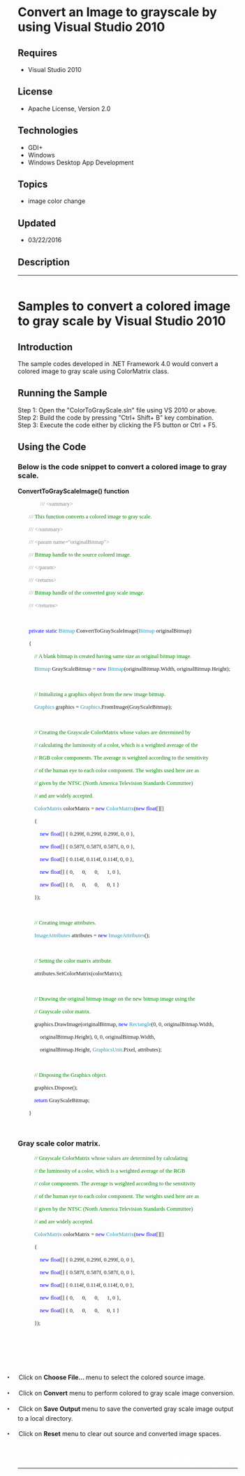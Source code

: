 # Convert an Image to grayscale by using Visual Studio 2010
## Requires
- Visual Studio 2010
## License
- Apache License, Version 2.0
## Technologies
- GDI+
- Windows
- Windows Desktop App Development
## Topics
- image color change
## Updated
- 03/22/2016
## Description

<hr>
<div><a href="http://blogs.msdn.com/b/onecode" style="margin-top:3px"><img src="-onecodesampletopbanner" alt="">
</a></div>
<h1>Samples to convert a colored image to gray scale by Visual Studio 2010</h1>
<h2>Introduction</h2>
<p class="MsoNormal">The sample codes developed in .NET Framework 4.0 would convert a colored image to gray scale using ColorMatrix class.</p>
<h2>Running the Sample</h2>
<p class="MsoNormal">Step 1: Open the &quot;ColorToGrayScale.sln&quot; file using VS 2010 or above.
<br>
Step 2: Build the code by pressing &quot;Ctrl&#43; Shift&#43; B&quot; key combination. <br>
Step 3: Execute the code either by clicking the F5 button or Ctrl &#43; F5.</p>
<h2>Using the Code</h2>
<h3>Below is the code snippet to convert a colored image to gray scale.</h3>
<p class="MsoNormal" style="margin-bottom:.0001pt; line-height:normal; text-autospace:none">
<span class="SpellE"><span class="GramE"><strong>ConvertToGrayScaleImage</strong></span></span><span class="GramE"><strong>(</strong></span><strong>) function</strong><span style="font-size:9.5pt; font-family:Consolas">
</span></p>
<p class="MsoNormal" style="margin-bottom:.0001pt; text-indent:.5in; line-height:normal; text-autospace:none">
<span style="font-size:9.5pt; font-family:Consolas; color:gray"><span>&nbsp;</span>///</span><span style="font-size:9.5pt; font-family:Consolas; color:green">
</span><span style="font-size:9.5pt; font-family:Consolas; color:gray">&lt;summary&gt;</span><span style="font-size:9.5pt; font-family:Consolas">
</span></p>
<p class="MsoNormal" style="margin-bottom:.0001pt; line-height:normal; text-autospace:none">
<span style="font-size:9.5pt; font-family:Consolas"><span>&nbsp;&nbsp;&nbsp;&nbsp;&nbsp;&nbsp;&nbsp;
</span><span style="color:gray">///</span><span style="color:green"> This function converts a colored image to gray scale.</span>
</span></p>
<p class="MsoNormal" style="margin-bottom:.0001pt; line-height:normal; text-autospace:none">
<span style="font-size:9.5pt; font-family:Consolas"><span>&nbsp;&nbsp;&nbsp;&nbsp;&nbsp;&nbsp;&nbsp;
</span><span style="color:gray">///</span><span style="color:green"> </span><span style="color:gray">&lt;/summary&gt;</span>
</span></p>
<p class="MsoNormal" style="margin-bottom:.0001pt; line-height:normal; text-autospace:none">
<span style="font-size:9.5pt; font-family:Consolas"><span>&nbsp;&nbsp;&nbsp;&nbsp;&nbsp;&nbsp;&nbsp;
</span><span style="color:gray">///</span><span style="color:green"> </span><span style="color:gray">&lt;<span class="SpellE">param</span> name=&quot;<span class="SpellE">originalBitmap</span>&quot;&gt;</span>
</span></p>
<p class="MsoNormal" style="margin-bottom:.0001pt; line-height:normal; text-autospace:none">
<span style="font-size:9.5pt; font-family:Consolas"><span>&nbsp;&nbsp;&nbsp;&nbsp;&nbsp;&nbsp;&nbsp;
</span><span style="color:gray">///</span><span style="color:green"> Bitmap handle to the source colored image.</span>
</span></p>
<p class="MsoNormal" style="margin-bottom:.0001pt; line-height:normal; text-autospace:none">
<span style="font-size:9.5pt; font-family:Consolas"><span>&nbsp;&nbsp;&nbsp;&nbsp;&nbsp;&nbsp;&nbsp;
</span><span style="color:gray">///</span><span style="color:green"> </span><span style="color:gray">&lt;/<span class="SpellE">param</span>&gt;</span>
</span></p>
<p class="MsoNormal" style="margin-bottom:.0001pt; line-height:normal; text-autospace:none">
<span style="font-size:9.5pt; font-family:Consolas"><span>&nbsp;&nbsp;&nbsp;&nbsp;&nbsp;&nbsp;&nbsp;
</span><span style="color:gray">///</span><span style="color:green"> </span><span style="color:gray">&lt;returns&gt;</span>
</span></p>
<p class="MsoNormal" style="margin-bottom:.0001pt; line-height:normal; text-autospace:none">
<span style="font-size:9.5pt; font-family:Consolas"><span>&nbsp;&nbsp;&nbsp;&nbsp;&nbsp;&nbsp;&nbsp;
</span><span style="color:gray">///</span><span style="color:green"> Bitmap handle of the converted gray scale image.</span>
</span></p>
<p class="MsoNormal" style="margin-bottom:.0001pt; line-height:normal; text-autospace:none">
<span style="font-size:9.5pt; font-family:Consolas"><span>&nbsp;&nbsp;&nbsp;&nbsp;&nbsp;&nbsp;&nbsp;
</span><span style="color:gray">///</span><span style="color:green"> </span><span style="color:gray">&lt;/returns&gt;</span>
</span></p>
<p class="MsoNormal" style="margin-bottom:.0001pt; line-height:normal; text-autospace:none">
<span style="font-size:9.5pt; font-family:Consolas">&nbsp;</span></p>
<p class="MsoNormal" style="margin-bottom:.0001pt; line-height:normal; text-autospace:none">
<span style="font-size:9.5pt; font-family:Consolas"><span>&nbsp;&nbsp;&nbsp;&nbsp;&nbsp;&nbsp;&nbsp;
</span><span style="color:blue">private</span> <span style="color:blue">static</span>
<span style="color:#2b91af">Bitmap</span> <span class="SpellE"><span class="GramE">ConvertToGrayScaleImage</span></span><span class="GramE">(</span><span style="color:#2b91af">Bitmap</span>
<span class="SpellE">originalBitmap</span>) </span></p>
<p class="MsoNormal" style="margin-bottom:.0001pt; line-height:normal; text-autospace:none">
<span style="font-size:9.5pt; font-family:Consolas"><span>&nbsp;&nbsp;&nbsp;&nbsp;&nbsp;&nbsp;&nbsp;
</span>{ </span></p>
<p class="MsoNormal" style="margin-bottom:.0001pt; line-height:normal; text-autospace:none">
<span style="font-size:9.5pt; font-family:Consolas"><span>&nbsp;&nbsp;&nbsp;&nbsp;&nbsp;&nbsp;&nbsp;&nbsp;&nbsp;&nbsp;&nbsp;
</span><span style="color:green">// A blank bitmap is created having same size as original bitmap image.</span>
</span></p>
<p class="MsoNormal" style="margin-bottom:.0001pt; line-height:normal; text-autospace:none">
<span style="font-size:9.5pt; font-family:Consolas"><span>&nbsp;&nbsp;&nbsp;&nbsp;&nbsp;&nbsp;&nbsp;&nbsp;&nbsp;&nbsp;&nbsp;
</span><span style="color:#2b91af">Bitmap</span> <span class="SpellE">GrayScaleBitmap</span> =
<span style="color:blue">new</span> <span class="GramE"><span style="color:#2b91af">Bitmap</span>(</span><span class="SpellE">originalBitmap.Width</span>,
<span class="SpellE">originalBitmap.Height</span>); </span></p>
<p class="MsoNormal" style="margin-bottom:.0001pt; line-height:normal; text-autospace:none">
<span style="font-size:9.5pt; font-family:Consolas">&nbsp;</span></p>
<p class="MsoNormal" style="margin-bottom:.0001pt; line-height:normal; text-autospace:none">
<span style="font-size:9.5pt; font-family:Consolas"><span>&nbsp;&nbsp;&nbsp;&nbsp;&nbsp;&nbsp;&nbsp;&nbsp;&nbsp;&nbsp;&nbsp;
</span><span style="color:green">// Initializing a graphics object from the new image bitmap.</span>
</span></p>
<p class="MsoNormal" style="margin-bottom:.0001pt; line-height:normal; text-autospace:none">
<span style="font-size:9.5pt; font-family:Consolas"><span>&nbsp;&nbsp;&nbsp;&nbsp;&nbsp;&nbsp;&nbsp;&nbsp;&nbsp;&nbsp;&nbsp;
</span><span style="color:#2b91af">Graphics</span> <span class="SpellE">graphics</span> =
<span class="SpellE"><span style="color:#2b91af">Graphics</span>.FromImage</span>(<span class="SpellE">GrayScaleBitmap</span>);
</span></p>
<p class="MsoNormal" style="margin-bottom:.0001pt; line-height:normal; text-autospace:none">
<span style="font-size:9.5pt; font-family:Consolas">&nbsp;</span></p>
<p class="MsoNormal" style="margin-bottom:.0001pt; line-height:normal; text-autospace:none">
<span style="font-size:9.5pt; font-family:Consolas"><span>&nbsp;&nbsp;&nbsp;&nbsp;&nbsp;&nbsp;&nbsp;&nbsp;&nbsp;&nbsp;&nbsp;
</span><span style="color:green">// Creating the Grayscale ColorMatrix whose values are determined by</span>
</span></p>
<p class="MsoNormal" style="margin-bottom:.0001pt; line-height:normal; text-autospace:none">
<span style="font-size:9.5pt; font-family:Consolas"><span>&nbsp;&nbsp;&nbsp;&nbsp;&nbsp;&nbsp;&nbsp;&nbsp;&nbsp;&nbsp;&nbsp;
</span><span style="color:green">// calculating the luminosity of a color, which is a weighted average of the</span>
</span></p>
<p class="MsoNormal" style="margin-bottom:.0001pt; line-height:normal; text-autospace:none">
<span style="font-size:9.5pt; font-family:Consolas"><span>&nbsp;&nbsp;&nbsp;&nbsp;&nbsp;&nbsp;&nbsp;&nbsp;&nbsp;&nbsp;&nbsp;
</span><span style="color:green">// RGB color components. The average is weighted according to the sensitivity</span>
</span></p>
<p class="MsoNormal" style="margin-bottom:.0001pt; line-height:normal; text-autospace:none">
<span style="font-size:9.5pt; font-family:Consolas"><span>&nbsp;&nbsp;&nbsp;&nbsp;&nbsp;&nbsp;&nbsp;&nbsp;&nbsp;&nbsp;&nbsp;
</span><span style="color:green">// of the human eye to each color component. The weights used here are as</span>
</span></p>
<p class="MsoNormal" style="margin-bottom:.0001pt; line-height:normal; text-autospace:none">
<span style="font-size:9.5pt; font-family:Consolas"><span>&nbsp;&nbsp;&nbsp;&nbsp;&nbsp;&nbsp;&nbsp;&nbsp;&nbsp;&nbsp;&nbsp;
</span><span style="color:green">// given by the NTSC (North America Television Standards Committee)</span>
</span></p>
<p class="MsoNormal" style="margin-bottom:.0001pt; line-height:normal; text-autospace:none">
<span style="font-size:9.5pt; font-family:Consolas"><span>&nbsp;&nbsp;&nbsp;&nbsp;&nbsp;&nbsp;&nbsp;&nbsp;&nbsp;&nbsp;&nbsp;
</span><span style="color:green">// and are widely accepted.</span> </span></p>
<p class="MsoNormal" style="margin-bottom:.0001pt; line-height:normal; text-autospace:none">
<span style="font-size:9.5pt; font-family:Consolas"><span>&nbsp;&nbsp;&nbsp;&nbsp;&nbsp;&nbsp;&nbsp;&nbsp;&nbsp;&nbsp;&nbsp;
</span><span style="color:#2b91af">ColorMatrix</span> <span class="SpellE">colorMatrix</span> =
<span style="color:blue">new</span> <span class="GramE"><span style="color:#2b91af">ColorMatrix</span>(</span><span style="color:blue">new</span>
<span style="color:blue">float</span>[][] </span></p>
<p class="MsoNormal" style="margin-bottom:.0001pt; line-height:normal; text-autospace:none">
<span style="font-size:9.5pt; font-family:Consolas"><span>&nbsp;&nbsp;&nbsp;&nbsp;&nbsp;&nbsp;&nbsp;&nbsp;&nbsp;&nbsp;&nbsp;
</span>{ </span></p>
<p class="MsoNormal" style="margin-bottom:.0001pt; line-height:normal; text-autospace:none">
<span style="font-size:9.5pt; font-family:Consolas"><span>&nbsp;&nbsp;&nbsp;&nbsp;&nbsp;&nbsp;&nbsp;&nbsp;&nbsp;&nbsp;&nbsp;&nbsp;&nbsp;&nbsp;&nbsp;
</span><span style="color:blue">new</span> <span class="GramE"><span style="color:blue">float</span>[</span>] { 0.299f, 0.299f, 0.299f, 0, 0 },
</span></p>
<p class="MsoNormal" style="margin-bottom:.0001pt; line-height:normal; text-autospace:none">
<span style="font-size:9.5pt; font-family:Consolas"><span>&nbsp;&nbsp;&nbsp;&nbsp;&nbsp;&nbsp;&nbsp;&nbsp;&nbsp;&nbsp;&nbsp;&nbsp;&nbsp;&nbsp;&nbsp;
</span><span style="color:blue">new</span> <span class="GramE"><span style="color:blue">float</span>[</span>] { 0.587f, 0.587f, 0.587f, 0, 0 },
</span></p>
<p class="MsoNormal" style="margin-bottom:.0001pt; line-height:normal; text-autospace:none">
<span style="font-size:9.5pt; font-family:Consolas"><span>&nbsp;&nbsp;&nbsp;&nbsp;&nbsp;&nbsp;&nbsp;&nbsp;&nbsp;&nbsp;&nbsp;&nbsp;&nbsp;&nbsp;&nbsp;
</span><span style="color:blue">new</span> <span class="GramE"><span style="color:blue">float</span>[</span>] { 0.114f, 0.114f, 0.114f, 0, 0 },
</span></p>
<p class="MsoNormal" style="margin-bottom:.0001pt; line-height:normal; text-autospace:none">
<span style="font-size:9.5pt; font-family:Consolas"><span>&nbsp;&nbsp;&nbsp;&nbsp;&nbsp;&nbsp;&nbsp;&nbsp;&nbsp;&nbsp;&nbsp;&nbsp;&nbsp;&nbsp;&nbsp;
</span><span style="color:blue">new</span> <span class="GramE"><span style="color:blue">float</span>[</span>] { 0,<span>&nbsp;&nbsp;&nbsp;&nbsp;&nbsp;
</span>0,<span>&nbsp;&nbsp;&nbsp;&nbsp;&nbsp; </span>0,<span>&nbsp;&nbsp;&nbsp;&nbsp;&nbsp;
</span>1, 0 }, </span></p>
<p class="MsoNormal" style="margin-bottom:.0001pt; line-height:normal; text-autospace:none">
<span style="font-size:9.5pt; font-family:Consolas"><span>&nbsp;&nbsp;&nbsp;&nbsp;&nbsp;&nbsp;&nbsp;&nbsp;&nbsp;&nbsp;&nbsp;&nbsp;&nbsp;&nbsp;&nbsp;
</span><span style="color:blue">new</span> <span class="GramE"><span style="color:blue">float</span>[</span>] { 0,<span>&nbsp;&nbsp;&nbsp;&nbsp;&nbsp;
</span>0,<span>&nbsp;&nbsp;&nbsp;&nbsp;&nbsp; </span>0,<span>&nbsp;&nbsp;&nbsp;&nbsp;&nbsp;
</span>0, 1 } </span></p>
<p class="MsoNormal" style="margin-bottom:.0001pt; line-height:normal; text-autospace:none">
<span style="font-size:9.5pt; font-family:Consolas"><span>&nbsp;&nbsp;&nbsp;&nbsp;
</span><span>&nbsp;&nbsp;&nbsp;&nbsp;&nbsp;&nbsp;&nbsp;</span>}); </span></p>
<p class="MsoNormal" style="margin-bottom:.0001pt; line-height:normal; text-autospace:none">
<span style="font-size:9.5pt; font-family:Consolas">&nbsp;</span></p>
<p class="MsoNormal" style="margin-bottom:.0001pt; line-height:normal; text-autospace:none">
<span style="font-size:9.5pt; font-family:Consolas"><span>&nbsp;&nbsp;&nbsp;&nbsp;&nbsp;&nbsp;&nbsp;&nbsp;&nbsp;&nbsp;&nbsp;
</span><span style="color:green">// Creating image attributes.</span> </span></p>
<p class="MsoNormal" style="margin-bottom:.0001pt; line-height:normal; text-autospace:none">
<span style="font-size:9.5pt; font-family:Consolas"><span>&nbsp;&nbsp;&nbsp;&nbsp;&nbsp;&nbsp;&nbsp;&nbsp;&nbsp;&nbsp;&nbsp;
</span><span class="SpellE"><span style="color:#2b91af">ImageAttributes</span></span> attributes =
<span style="color:blue">new</span> <span class="SpellE"><span class="GramE"><span style="color:#2b91af">ImageAttributes</span></span></span><span class="GramE">(</span>);
</span></p>
<p class="MsoNormal" style="margin-bottom:.0001pt; line-height:normal; text-autospace:none">
<span style="font-size:9.5pt; font-family:Consolas">&nbsp;</span></p>
<p class="MsoNormal" style="margin-bottom:.0001pt; line-height:normal; text-autospace:none">
<span style="font-size:9.5pt; font-family:Consolas"><span>&nbsp;&nbsp;&nbsp;&nbsp;&nbsp;&nbsp;&nbsp;&nbsp;&nbsp;&nbsp;&nbsp;
</span><span style="color:green">// Setting the color matrix attribute.</span> </span>
</p>
<p class="MsoNormal" style="margin-bottom:.0001pt; line-height:normal; text-autospace:none">
<span style="font-size:9.5pt; font-family:Consolas"><span>&nbsp;&nbsp;&nbsp;&nbsp;&nbsp;&nbsp;&nbsp;&nbsp;&nbsp;&nbsp;&nbsp;
</span><span class="SpellE"><span class="GramE">attributes.SetColorMatrix</span></span>(<span class="SpellE">colorMatrix</span>);
</span></p>
<p class="MsoNormal" style="margin-bottom:.0001pt; line-height:normal; text-autospace:none">
<span style="font-size:9.5pt; font-family:Consolas">&nbsp;</span></p>
<p class="MsoNormal" style="margin-bottom:.0001pt; line-height:normal; text-autospace:none">
<span style="font-size:9.5pt; font-family:Consolas"><span>&nbsp;&nbsp;&nbsp;&nbsp;&nbsp;&nbsp;&nbsp;&nbsp;&nbsp;&nbsp;&nbsp;
</span><span style="color:green">// Drawing the original bitmap image on the new bitmap image using the</span>
</span></p>
<p class="MsoNormal" style="margin-bottom:.0001pt; line-height:normal; text-autospace:none">
<span style="font-size:9.5pt; font-family:Consolas"><span>&nbsp;&nbsp;&nbsp;&nbsp;&nbsp;&nbsp;&nbsp;&nbsp;&nbsp;&nbsp;&nbsp;
</span><span style="color:green">// Grayscale color matrix.</span> </span></p>
<p class="MsoNormal" style="margin-bottom:.0001pt; line-height:normal; text-autospace:none">
<span style="font-size:9.5pt; font-family:Consolas"><span>&nbsp;&nbsp;&nbsp;&nbsp;&nbsp;&nbsp;&nbsp;&nbsp;&nbsp;&nbsp;&nbsp;
</span><span class="SpellE"><span class="GramE">graphics.DrawImage</span></span>(<span class="SpellE">originalBitmap</span>,
<span style="color:blue">new</span> <span style="color:#2b91af">Rectangle</span>(0, 0,
<span class="SpellE">originalBitmap.Width</span>, </span></p>
<p class="MsoNormal" style="margin-bottom:.0001pt; line-height:normal; text-autospace:none">
<span style="font-size:9.5pt; font-family:Consolas"><span>&nbsp;&nbsp;&nbsp;&nbsp;&nbsp;&nbsp;&nbsp;&nbsp;&nbsp;&nbsp;&nbsp;&nbsp;&nbsp;&nbsp;&nbsp;
</span><span class="SpellE">originalBitmap.Height</span>), 0, 0, <span class="SpellE">
originalBitmap.Width</span>, </span></p>
<p class="MsoNormal" style="margin-bottom:.0001pt; line-height:normal; text-autospace:none">
<span style="font-size:9.5pt; font-family:Consolas"><span>&nbsp;&nbsp;&nbsp;&nbsp;&nbsp;&nbsp;&nbsp;&nbsp;&nbsp;&nbsp;&nbsp;&nbsp;&nbsp;&nbsp;&nbsp;
</span><span class="SpellE">originalBitmap.Height</span>, <span class="SpellE">
<span style="color:#2b91af">GraphicsUnit</span>.Pixel</span>, attributes); </span>
</p>
<p class="MsoNormal" style="margin-bottom:.0001pt; line-height:normal; text-autospace:none">
<span style="font-size:9.5pt; font-family:Consolas">&nbsp;</span></p>
<p class="MsoNormal" style="margin-bottom:.0001pt; line-height:normal; text-autospace:none">
<span style="font-size:9.5pt; font-family:Consolas"><span>&nbsp;&nbsp;&nbsp;&nbsp;&nbsp;&nbsp;&nbsp;&nbsp;&nbsp;&nbsp;&nbsp;
</span><span style="color:green">// Disposing the Graphics object.</span> </span>
</p>
<p class="MsoNormal" style="margin-bottom:.0001pt; line-height:normal; text-autospace:none">
<span style="font-size:9.5pt; font-family:Consolas"><span>&nbsp;&nbsp;&nbsp;&nbsp;&nbsp;&nbsp;&nbsp;&nbsp;&nbsp;&nbsp;&nbsp;
</span><span class="SpellE"><span class="GramE">graphics.Dispose</span></span>();
</span></p>
<p class="MsoNormal" style="margin-bottom:.0001pt; line-height:normal; text-autospace:none">
<span style="font-size:9.5pt; font-family:Consolas"><span>&nbsp;&nbsp;&nbsp;&nbsp;&nbsp;&nbsp;&nbsp;&nbsp;&nbsp;&nbsp;&nbsp;
</span><span style="color:blue">return</span> <span class="SpellE">GrayScaleBitmap</span>;
</span></p>
<p class="MsoNormal" style="margin-bottom:.0001pt; line-height:normal; text-autospace:none">
<span style="font-size:9.5pt; font-family:Consolas"><span>&nbsp;&nbsp;&nbsp;&nbsp;&nbsp;&nbsp;&nbsp;
</span>} </span></p>
<p class="MsoNormal" style="margin-bottom:.0001pt; text-indent:.5in; line-height:normal; text-autospace:none">
<span style="font-size:9.5pt; font-family:Consolas">&nbsp;</span></p>
<h3>Gray scale color matrix.</h3>
<p class="MsoNormal" style="margin-bottom:.0001pt; line-height:normal; text-autospace:none">
<span style="font-size:9.5pt; font-family:Consolas; color:green"><span>&nbsp;&nbsp;&nbsp;&nbsp;&nbsp;&nbsp;&nbsp;&nbsp;&nbsp;&nbsp;&nbsp;
</span>// Grayscale ColorMatrix whose values are determined by calculating</span><span style="font-size:9.5pt; font-family:Consolas">
</span></p>
<p class="MsoNormal" style="margin-bottom:.0001pt; line-height:normal; text-autospace:none">
<span style="font-size:9.5pt; font-family:Consolas"><span>&nbsp;</span><span>&nbsp;&nbsp;&nbsp;&nbsp;&nbsp;&nbsp;&nbsp;&nbsp;&nbsp;&nbsp;
</span><span style="color:green">// the luminosity of a color, which is a weighted average of the RGB</span>
</span></p>
<p class="MsoNormal" style="margin-bottom:.0001pt; line-height:normal; text-autospace:none">
<span style="font-size:9.5pt; font-family:Consolas"><span>&nbsp;&nbsp;&nbsp;&nbsp;&nbsp;&nbsp;&nbsp;&nbsp;&nbsp;&nbsp;&nbsp;
</span><span style="color:green">// color components. The average is weighted according to the sensitivity</span>
</span></p>
<p class="MsoNormal" style="margin-bottom:.0001pt; line-height:normal; text-autospace:none">
<span style="font-size:9.5pt; font-family:Consolas"><span>&nbsp;&nbsp;&nbsp;&nbsp;&nbsp;&nbsp;&nbsp;&nbsp;&nbsp;&nbsp;&nbsp;
</span><span style="color:green">// of the human eye to each color component. The weights used here are as</span>
</span></p>
<p class="MsoNormal" style="margin-bottom:.0001pt; line-height:normal; text-autospace:none">
<span style="font-size:9.5pt; font-family:Consolas"><span>&nbsp;&nbsp;&nbsp;&nbsp;&nbsp;&nbsp;&nbsp;&nbsp;&nbsp;&nbsp;&nbsp;
</span><span style="color:green">// given by the NTSC (North America Television Standards Committee)</span>
</span></p>
<p class="MsoNormal" style="margin-bottom:.0001pt; line-height:normal; text-autospace:none">
<span style="font-size:9.5pt; font-family:Consolas"><span>&nbsp;&nbsp;&nbsp;&nbsp;&nbsp;&nbsp;&nbsp;&nbsp;&nbsp;&nbsp;&nbsp;
</span><span style="color:green">// and are widely accepted.</span> </span></p>
<p class="MsoNormal" style="margin-bottom:.0001pt; line-height:normal; text-autospace:none">
<span style="font-size:9.5pt; font-family:Consolas"><span>&nbsp;&nbsp;&nbsp;&nbsp;&nbsp;&nbsp;&nbsp;&nbsp;&nbsp;&nbsp;&nbsp;
</span><span style="color:#2b91af">ColorMatrix</span> <span class="SpellE">colorMatrix</span> =
<span style="color:blue">new</span> <span class="GramE"><span style="color:#2b91af">ColorMatrix</span>(</span><span style="color:blue">new</span>
<span style="color:blue">float</span>[][] </span></p>
<p class="MsoNormal" style="margin-bottom:.0001pt; line-height:normal; text-autospace:none">
<span style="font-size:9.5pt; font-family:Consolas"><span>&nbsp;&nbsp;&nbsp;&nbsp;&nbsp;&nbsp;&nbsp;&nbsp;&nbsp;&nbsp;&nbsp;
</span>{ </span></p>
<p class="MsoNormal" style="margin-bottom:.0001pt; line-height:normal; text-autospace:none">
<span style="font-size:9.5pt; font-family:Consolas"><span>&nbsp;&nbsp;&nbsp;&nbsp;&nbsp;&nbsp;&nbsp;&nbsp;&nbsp;&nbsp;&nbsp;&nbsp;&nbsp;&nbsp;&nbsp;
</span><span style="color:blue">new</span> <span class="GramE"><span style="color:blue">float</span>[</span>] { 0.299f, 0.299f, 0.299f, 0, 0 },
</span></p>
<p class="MsoNormal" style="margin-bottom:.0001pt; line-height:normal; text-autospace:none">
<span style="font-size:9.5pt; font-family:Consolas"><span>&nbsp;&nbsp;&nbsp;&nbsp;&nbsp;&nbsp;&nbsp;&nbsp;&nbsp;&nbsp;&nbsp;&nbsp;&nbsp;&nbsp;&nbsp;
</span><span style="color:blue">new</span> <span class="GramE"><span style="color:blue">float</span>[</span>] { 0.587f, 0.587f, 0.587f, 0, 0 },
</span></p>
<p class="MsoNormal" style="margin-bottom:.0001pt; line-height:normal; text-autospace:none">
<span style="font-size:9.5pt; font-family:Consolas"><span>&nbsp;&nbsp;&nbsp;&nbsp;&nbsp;&nbsp;&nbsp;&nbsp;&nbsp;&nbsp;&nbsp;&nbsp;&nbsp;&nbsp;&nbsp;
</span><span style="color:blue">new</span> <span class="GramE"><span style="color:blue">float</span>[</span>] { 0.114f, 0.114f, 0.114f, 0, 0 },
</span></p>
<p class="MsoNormal" style="margin-bottom:.0001pt; line-height:normal; text-autospace:none">
<span style="font-size:9.5pt; font-family:Consolas"><span>&nbsp;&nbsp;&nbsp;&nbsp;&nbsp;&nbsp;&nbsp;&nbsp;&nbsp;&nbsp;&nbsp;&nbsp;&nbsp;&nbsp;&nbsp;
</span><span style="color:blue">new</span> <span class="GramE"><span style="color:blue">float</span>[</span>] { 0,<span>&nbsp;&nbsp;&nbsp;&nbsp;&nbsp;
</span>0,<span>&nbsp;&nbsp;&nbsp;&nbsp;&nbsp; </span>0,<span>&nbsp;&nbsp;&nbsp;&nbsp;&nbsp;
</span>1, 0 }, </span></p>
<p class="MsoNormal" style="margin-bottom:.0001pt; line-height:normal; text-autospace:none">
<span style="font-size:9.5pt; font-family:Consolas"><span>&nbsp;&nbsp;&nbsp;&nbsp;&nbsp;&nbsp;&nbsp;&nbsp;&nbsp;&nbsp;&nbsp;&nbsp;&nbsp;&nbsp;&nbsp;
</span><span style="color:blue">new</span> <span class="GramE"><span style="color:blue">float</span>[</span>] { 0,<span>&nbsp;&nbsp;&nbsp;&nbsp;&nbsp;
</span>0,<span>&nbsp;&nbsp;&nbsp;&nbsp;&nbsp; </span>0,<span>&nbsp;&nbsp;&nbsp;&nbsp;&nbsp;
</span>0, 1 } </span></p>
<p class="MsoNormal" style="margin-bottom:.0001pt; line-height:normal; text-autospace:none">
<span style="font-size:9.5pt; font-family:Consolas"><span>&nbsp;&nbsp;&nbsp;&nbsp;&nbsp;&nbsp;&nbsp;&nbsp;&nbsp;&nbsp;&nbsp;
</span>}); </span></p>
<p class="MsoNormal" style="margin-bottom:.0001pt; line-height:normal; text-autospace:none">
<span style="font-size:10.0pt; font-family:&quot;Courier New&quot;">&nbsp;</span></p>
<p class="MsoListParagraphCxSpFirst" style="margin-left:0in">&nbsp;</p>
<p class="MsoListParagraphCxSpMiddle" style="margin-left:0in">&nbsp;</p>
<p class="MsoListParagraphCxSpMiddle" style="text-indent:-.25in; line-height:150%">
<span style="font-family:Symbol"><span>&bull;<span style="font:7.0pt &quot;Times New Roman&quot;">&nbsp;&nbsp;&nbsp;&nbsp;&nbsp;&nbsp;&nbsp;&nbsp;
</span></span></span>Click on <strong>Choose File&hellip; </strong>menu to select the colored source image.<strong>
</strong></p>
<p class="MsoListParagraphCxSpMiddle" style="text-indent:-.25in; line-height:150%">
<span style="font-family:Symbol"><span>&bull;<span style="font:7.0pt &quot;Times New Roman&quot;">&nbsp;&nbsp;&nbsp;&nbsp;&nbsp;&nbsp;&nbsp;&nbsp;
</span></span></span>Click on <strong>Convert</strong> menu to perform colored to gray scale image conversion.<strong>
</strong></p>
<p class="MsoListParagraphCxSpMiddle" style="text-indent:-.25in; line-height:150%">
<span style="font-family:Symbol"><span>&bull;<span style="font:7.0pt &quot;Times New Roman&quot;">&nbsp;&nbsp;&nbsp;&nbsp;&nbsp;&nbsp;&nbsp;&nbsp;
</span></span></span>Click on <strong>Save Output </strong>menu to save the converted gray scale image output to a local directory.<strong>
</strong></p>
<p class="MsoListParagraphCxSpMiddle" style="text-indent:-.25in; line-height:150%">
<span style="font-family:Symbol"><span>&bull;<span style="font:7.0pt &quot;Times New Roman&quot;">&nbsp;&nbsp;&nbsp;&nbsp;&nbsp;&nbsp;&nbsp;&nbsp;
</span></span></span>Click on <strong>Reset</strong> menu to clear out source and converted image spaces.
<strong>&nbsp;</strong></p>
<p class="MsoListParagraphCxSpLast"><strong>&nbsp;</strong></p>
<p style="line-height:0.6pt; color:white">Microsoft All-In-One Code Framework is a free, centralized code sample library driven by developers' real-world pains and needs. The goal is to provide customer-driven code samples for all Microsoft development technologies,
 and reduce developers' efforts in solving typical programming tasks. Our team listens to developers&rsquo; pains in the MSDN forums, social media and various DEV communities. We write code samples based on developers&rsquo; frequently asked programming tasks,
 and allow developers to download them with a short sample publishing cycle. Additionally, we offer a free code sample request service. It is a proactive way for our developer community to obtain code samples directly from Microsoft.</p>
<hr>
<div><a href="http://go.microsoft.com/?linkid=9759640" style="margin-top:3px"><img src="-onecodelogo" alt="">
</a></div>
